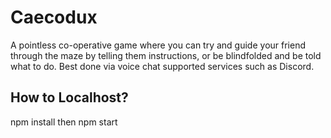 
# Caecodux

A pointless co-operative game where you can try and guide your friend through the maze by telling them instructions, or be blindfolded and be told what to do. Best done via voice chat supported services such as Discord.

## How to Localhost?

npm install then npm start
